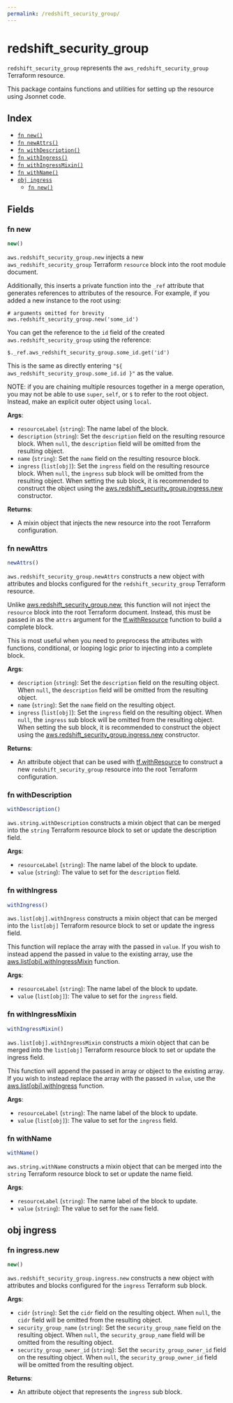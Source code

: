 ```yaml
---
permalink: /redshift_security_group/
---
```


# redshift_security_group

`redshift_security_group` represents the `aws_redshift_security_group` Terraform resource.



This package contains functions and utilities for setting up the resource using Jsonnet code.


## Index

* [`fn new()`](#fn-new)
* [`fn newAttrs()`](#fn-newattrs)
* [`fn withDescription()`](#fn-withdescription)
* [`fn withIngress()`](#fn-withingress)
* [`fn withIngressMixin()`](#fn-withingressmixin)
* [`fn withName()`](#fn-withname)
* [`obj ingress`](#obj-ingress)
  * [`fn new()`](#fn-ingressnew)

## Fields

### fn new

```ts
new()
```


`aws.redshift_security_group.new` injects a new `aws_redshift_security_group` Terraform `resource`
block into the root module document.

Additionally, this inserts a private function into the `_ref` attribute that generates references to attributes of the
resource. For example, if you added a new instance to the root using:

    # arguments omitted for brevity
    aws.redshift_security_group.new('some_id')

You can get the reference to the `id` field of the created `aws.redshift_security_group` using the reference:

    $._ref.aws_redshift_security_group.some_id.get('id')

This is the same as directly entering `"${ aws_redshift_security_group.some_id.id }"` as the value.

NOTE: if you are chaining multiple resources together in a merge operation, you may not be able to use `super`, `self`,
or `$` to refer to the root object. Instead, make an explicit outer object using `local`.

**Args**:
  - `resourceLabel` (`string`): The name label of the block.
  - `description` (`string`): Set the `description` field on the resulting resource block. When `null`, the `description` field will be omitted from the resulting object.
  - `name` (`string`): Set the `name` field on the resulting resource block.
  - `ingress` (`list[obj]`): Set the `ingress` field on the resulting resource block. When `null`, the `ingress` sub block will be omitted from the resulting object. When setting the sub block, it is recommended to construct the object using the [aws.redshift_security_group.ingress.new](#fn-ingressnew) constructor.

**Returns**:
- A mixin object that injects the new resource into the root Terraform configuration.


### fn newAttrs

```ts
newAttrs()
```


`aws.redshift_security_group.newAttrs` constructs a new object with attributes and blocks configured for the `redshift_security_group`
Terraform resource.

Unlike [aws.redshift_security_group.new](#fn-new), this function will not inject the `resource`
block into the root Terraform document. Instead, this must be passed in as the `attrs` argument for the
[tf.withResource](https://github.com/tf-libsonnet/core/tree/main/docs#fn-withresource) function to build a complete block.

This is most useful when you need to preprocess the attributes with functions, conditional, or looping logic prior to
injecting into a complete block.

**Args**:
  - `description` (`string`): Set the `description` field on the resulting object. When `null`, the `description` field will be omitted from the resulting object.
  - `name` (`string`): Set the `name` field on the resulting object.
  - `ingress` (`list[obj]`): Set the `ingress` field on the resulting object. When `null`, the `ingress` sub block will be omitted from the resulting object. When setting the sub block, it is recommended to construct the object using the [aws.redshift_security_group.ingress.new](#fn-ingressnew) constructor.

**Returns**:
  - An attribute object that can be used with [tf.withResource](https://github.com/tf-libsonnet/core/tree/main/docs#fn-withresource) to construct a new `redshift_security_group` resource into the root Terraform configuration.


### fn withDescription

```ts
withDescription()
```

`aws.string.withDescription` constructs a mixin object that can be merged into the `string`
Terraform resource block to set or update the description field.



**Args**:
  - `resourceLabel` (`string`): The name label of the block to update.
  - `value` (`string`): The value to set for the `description` field.


### fn withIngress

```ts
withIngress()
```

`aws.list[obj].withIngress` constructs a mixin object that can be merged into the `list[obj]`
Terraform resource block to set or update the ingress field.

This function will replace the array with the passed in `value`. If you wish to instead append the
passed in value to the existing array, use the [aws.list[obj].withIngressMixin](TODO) function.


**Args**:
  - `resourceLabel` (`string`): The name label of the block to update.
  - `value` (`list[obj]`): The value to set for the `ingress` field.


### fn withIngressMixin

```ts
withIngressMixin()
```

`aws.list[obj].withIngressMixin` constructs a mixin object that can be merged into the `list[obj]`
Terraform resource block to set or update the ingress field.

This function will append the passed in array or object to the existing array. If you wish
to instead replace the array with the passed in `value`, use the [aws.list[obj].withIngress](TODO)
function.


**Args**:
  - `resourceLabel` (`string`): The name label of the block to update.
  - `value` (`list[obj]`): The value to set for the `ingress` field.


### fn withName

```ts
withName()
```

`aws.string.withName` constructs a mixin object that can be merged into the `string`
Terraform resource block to set or update the name field.



**Args**:
  - `resourceLabel` (`string`): The name label of the block to update.
  - `value` (`string`): The value to set for the `name` field.


## obj ingress



### fn ingress.new

```ts
new()
```


`aws.redshift_security_group.ingress.new` constructs a new object with attributes and blocks configured for the `ingress`
Terraform sub block.



**Args**:
  - `cidr` (`string`): Set the `cidr` field on the resulting object. When `null`, the `cidr` field will be omitted from the resulting object.
  - `security_group_name` (`string`): Set the `security_group_name` field on the resulting object. When `null`, the `security_group_name` field will be omitted from the resulting object.
  - `security_group_owner_id` (`string`): Set the `security_group_owner_id` field on the resulting object. When `null`, the `security_group_owner_id` field will be omitted from the resulting object.

**Returns**:
  - An attribute object that represents the `ingress` sub block.

